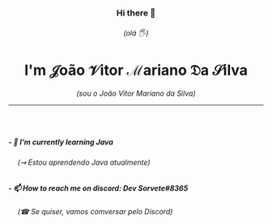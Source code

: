 <h3 align="center">Hi there 👋</h3>
<h6 align="center"> (olá 🖐) </h6>

<h1 align="CENTER">
I'm &Jscr;oão &Vscr;itor &phmmat;ariano &Dfr;a &Sscr;ilva
</h1>
<h6 align="center"> (sou o João Vitor Mariano da Silva)
<br />
<hr />
<br />
<h5>- 🌱 I’m currently learning Java</h5>
<h6> &emsp; (&zigrarr; Estou aprendendo Java atualmente)</h6>
<h5>- 📫 How to reach me on discord: Dev Sorvete#8365</h5>
<h6> &emsp; (&phone; Se quiser, vamos comversar pelo Discord) </h6>
